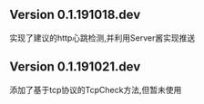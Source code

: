 ## Version 0.1.191018.dev
实现了建议的http心跳检测,并利用Server酱实现推送

## Version 0.1.191021.dev
添加了基于tcp协议的TcpCheck方法,但暂未使用